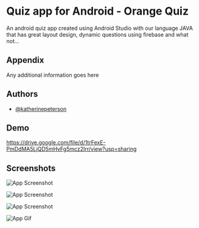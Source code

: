 # Quiz app for Android - Orange Quiz

An android quiz app created using Android Studio with our language JAVA that has great layout design, dynamic questions using firebase and what not...



## Appendix

Any additional information goes here


## Authors

- [@katherinepeterson](https://www.github.com/octokatherine)


## Demo

https://drive.google.com/file/d/1trFexE-PmDdMA5LjQD5mHvFg5mcz2Irr/view?usp=sharing
## Screenshots

![App Screenshot](https://drive.google.com/file/d/1trFexE-PmDdMA5LjQD5mHvFg5mcz2Irr/view?usp=sharing)


![App Screenshot](https://via.placeholder.com/380x700?text=App+Screenshot+Here)


![App Screenshot](https://via.placeholder.com/380x700?text=App+Screenshot+Here)


![App Gif](https://drive.google.com/file/d/1trFexE-PmDdMA5LjQD5mHvFg5mcz2Irr/view?usp=sharing)
